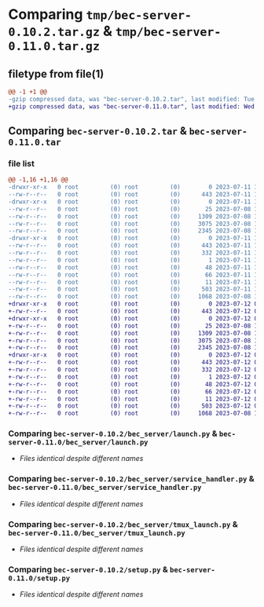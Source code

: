 # Comparing `tmp/bec-server-0.10.2.tar.gz` & `tmp/bec-server-0.11.0.tar.gz`

## filetype from file(1)

```diff
@@ -1 +1 @@
-gzip compressed data, was "bec-server-0.10.2.tar", last modified: Tue Jul 11 12:43:40 2023, max compression
+gzip compressed data, was "bec-server-0.11.0.tar", last modified: Wed Jul 12 07:39:17 2023, max compression
```

## Comparing `bec-server-0.10.2.tar` & `bec-server-0.11.0.tar`

### file list

```diff
@@ -1,16 +1,16 @@
-drwxr-xr-x   0 root         (0) root         (0)        0 2023-07-11 12:43:40.451022 bec-server-0.10.2/
--rw-r--r--   0 root         (0) root         (0)      443 2023-07-11 12:43:40.451022 bec-server-0.10.2/PKG-INFO
-drwxr-xr-x   0 root         (0) root         (0)        0 2023-07-11 12:43:40.449022 bec-server-0.10.2/bec_server/
--rw-r--r--   0 root         (0) root         (0)       25 2023-07-08 15:33:35.000000 bec-server-0.10.2/bec_server/__init__.py
--rw-r--r--   0 root         (0) root         (0)     1309 2023-07-08 15:33:35.000000 bec-server-0.10.2/bec_server/launch.py
--rw-r--r--   0 root         (0) root         (0)     3075 2023-07-08 15:33:35.000000 bec-server-0.10.2/bec_server/service_handler.py
--rw-r--r--   0 root         (0) root         (0)     2345 2023-07-08 15:33:35.000000 bec-server-0.10.2/bec_server/tmux_launch.py
-drwxr-xr-x   0 root         (0) root         (0)        0 2023-07-11 12:43:40.451022 bec-server-0.10.2/bec_server.egg-info/
--rw-r--r--   0 root         (0) root         (0)      443 2023-07-11 12:43:40.000000 bec-server-0.10.2/bec_server.egg-info/PKG-INFO
--rw-r--r--   0 root         (0) root         (0)      332 2023-07-11 12:43:40.000000 bec-server-0.10.2/bec_server.egg-info/SOURCES.txt
--rw-r--r--   0 root         (0) root         (0)        1 2023-07-11 12:43:40.000000 bec-server-0.10.2/bec_server.egg-info/dependency_links.txt
--rw-r--r--   0 root         (0) root         (0)       48 2023-07-11 12:43:40.000000 bec-server-0.10.2/bec_server.egg-info/entry_points.txt
--rw-r--r--   0 root         (0) root         (0)       66 2023-07-11 12:43:40.000000 bec-server-0.10.2/bec_server.egg-info/requires.txt
--rw-r--r--   0 root         (0) root         (0)       11 2023-07-11 12:43:40.000000 bec-server-0.10.2/bec_server.egg-info/top_level.txt
--rw-r--r--   0 root         (0) root         (0)      503 2023-07-11 12:43:40.452022 bec-server-0.10.2/setup.cfg
--rw-r--r--   0 root         (0) root         (0)     1068 2023-07-08 15:33:35.000000 bec-server-0.10.2/setup.py
+drwxr-xr-x   0 root         (0) root         (0)        0 2023-07-12 07:39:17.679347 bec-server-0.11.0/
+-rw-r--r--   0 root         (0) root         (0)      443 2023-07-12 07:39:17.679347 bec-server-0.11.0/PKG-INFO
+drwxr-xr-x   0 root         (0) root         (0)        0 2023-07-12 07:39:17.678347 bec-server-0.11.0/bec_server/
+-rw-r--r--   0 root         (0) root         (0)       25 2023-07-08 15:33:35.000000 bec-server-0.11.0/bec_server/__init__.py
+-rw-r--r--   0 root         (0) root         (0)     1309 2023-07-08 15:33:35.000000 bec-server-0.11.0/bec_server/launch.py
+-rw-r--r--   0 root         (0) root         (0)     3075 2023-07-08 15:33:35.000000 bec-server-0.11.0/bec_server/service_handler.py
+-rw-r--r--   0 root         (0) root         (0)     2345 2023-07-08 15:33:35.000000 bec-server-0.11.0/bec_server/tmux_launch.py
+drwxr-xr-x   0 root         (0) root         (0)        0 2023-07-12 07:39:17.679347 bec-server-0.11.0/bec_server.egg-info/
+-rw-r--r--   0 root         (0) root         (0)      443 2023-07-12 07:39:17.000000 bec-server-0.11.0/bec_server.egg-info/PKG-INFO
+-rw-r--r--   0 root         (0) root         (0)      332 2023-07-12 07:39:17.000000 bec-server-0.11.0/bec_server.egg-info/SOURCES.txt
+-rw-r--r--   0 root         (0) root         (0)        1 2023-07-12 07:39:17.000000 bec-server-0.11.0/bec_server.egg-info/dependency_links.txt
+-rw-r--r--   0 root         (0) root         (0)       48 2023-07-12 07:39:17.000000 bec-server-0.11.0/bec_server.egg-info/entry_points.txt
+-rw-r--r--   0 root         (0) root         (0)       66 2023-07-12 07:39:17.000000 bec-server-0.11.0/bec_server.egg-info/requires.txt
+-rw-r--r--   0 root         (0) root         (0)       11 2023-07-12 07:39:17.000000 bec-server-0.11.0/bec_server.egg-info/top_level.txt
+-rw-r--r--   0 root         (0) root         (0)      503 2023-07-12 07:39:17.680347 bec-server-0.11.0/setup.cfg
+-rw-r--r--   0 root         (0) root         (0)     1068 2023-07-08 15:33:35.000000 bec-server-0.11.0/setup.py
```

### Comparing `bec-server-0.10.2/bec_server/launch.py` & `bec-server-0.11.0/bec_server/launch.py`

 * *Files identical despite different names*

### Comparing `bec-server-0.10.2/bec_server/service_handler.py` & `bec-server-0.11.0/bec_server/service_handler.py`

 * *Files identical despite different names*

### Comparing `bec-server-0.10.2/bec_server/tmux_launch.py` & `bec-server-0.11.0/bec_server/tmux_launch.py`

 * *Files identical despite different names*

### Comparing `bec-server-0.10.2/setup.py` & `bec-server-0.11.0/setup.py`

 * *Files identical despite different names*

